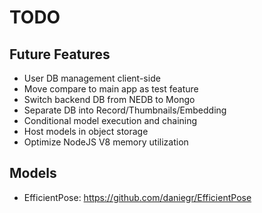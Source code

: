 # TODO

## Future Features

- User DB management client-side
- Move compare to main app as test feature
- Switch backend DB from NEDB to Mongo
- Separate DB into Record/Thumbnails/Embedding
- Conditional model execution and chaining
- Host models in object storage
- Optimize NodeJS V8 memory utilization

## Models

- EfficientPose: <https://github.com/daniegr/EfficientPose>
